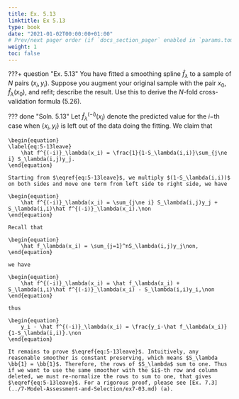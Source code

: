 ```yaml
---
title: Ex. 5.13
linktitle: Ex 5.13
type: book
date: "2021-01-02T00:00:00+01:00"
# Prev/next pager order (if `docs_section_pager` enabled in `params.toml`)
weight: 1
toc: false
---
```

???+ question "Ex. 5.13"
    You have fitted a smoothing spline $\hat f_\lambda$ to a sample of $N$ pairs $(x_i, y_i)$. Suppose you augment your original sample with the pair $x_0, \hat f_\lambda(x_0)$, and refit; describe the result. Use this to derive the $N$-fold cross-validation formula (5.26).

??? done "Soln. 5.13"
    Let $\hat f^{(-i)}_\lambda(x_i)$ denote the predicted value for the $i-$th case when $\{x_i, y_i\}$ is left out of the data doing the fitting.
	We claim that
	
    \begin{equation}
	\label{eq:5-13leave}
		\hat f^{(-i)}_\lambda(x_i) = \frac{1}{1-S_\lambda(i,i)}\sum_{j\ne i} S_\lambda(i,j)y_j.
	\end{equation}

	Starting from $\eqref{eq:5-13leave}$, we multiply $(1-S_\lambda(i,i))$ on both sides and move one term from left side to right side, we have

	\begin{equation}
		\hat f^{(-i)}_\lambda(x_i) = \sum_{j\ne i} S_\lambda(i,j)y_j + S_\lambda(i,i)\hat f^{(-i)}_\lambda(x_i).\non 
	\end{equation}
	
    Recall that 
	
    \begin{equation}
		\hat f_\lambda(x_i) = \sum_{j=1}^nS_\lambda(i,j)y_j\non,
	\end{equation}
	
    we have
	
    \begin{equation}
		\hat f^{(-i)}_\lambda(x_i) = \hat f_\lambda(x_i) + S_\lambda(i,i)\hat f^{(-i)}_\lambda(x_i) - S_\lambda(i,i)y_i,\non
	\end{equation}
	
    thus
	
    \begin{equation}
		y_i - \hat f^{(-i)}_\lambda(x_i) = \frac{y_i-\hat f_\lambda(x_i)}{1-S_\lambda(i,i)}.\non
	\end{equation}
	
    It remains to prove $\eqref{eq:5-13leave}$. Intuitively, any reasonable smoother is constant preserving, which means $S_\lambda \bb{1} = \bb{1}$. Therefore, the rows of $S_\lambda$ sum to one. Thus if we want to use the same smoother with the $i$-th row and column deleted, we must re-normalize the rows to sum to one, that gives $\eqref{eq:5-13leave}$. For a rigorous proof, please see [Ex. 7.3](../7-Model-Assessment-and-Selection/ex7-03.md) (a).
